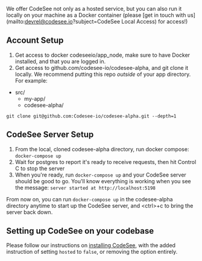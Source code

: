 We offer CodeSee not only as a hosted service, but you can also run it locally
on your machine as a Docker container (please [get in touch with
us](mailto:devrel@codesee.io?subject=CodeSee Local Access) for access!)

## Account Setup
1. Get access to docker codeseeio/app_node, make sure to have Docker installed, and that you are logged in.
1. Get access to github.com/codesee-io/codesee-alpha, and git clone it locally. We recommend putting this repo *outside* of your app directory. For example:

- src/
  - my-app/
  - codesee-alpha/

```
git clone git@github.com:Codesee-io/codesee-alpha.git --depth=1
```

## CodeSee Server Setup
1. From the local, cloned codesee-alpha directory, run docker compose:
   `docker-compose up`
1. Wait for postgres to report it's ready to receive requests, then hit Control C to stop the server
1. When you're ready, run `docker-compose up` and your CodeSee server should be good to go. You'll know everything is working when you see the message: `server started at http://localhost:5198`

From now on, you can run `docker-compose up` in the codesee-alpha directory anytime to start up the CodeSee server, and \<ctrl\>+c to bring the server back down.

## Setting up CodeSee on your codebase

Please follow our instructions on [installing CodeSee](../installation), with the added
instruction of setting `hosted` to `false`, or removing the option entirely.
